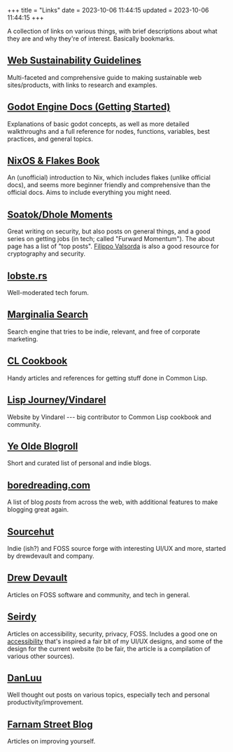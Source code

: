 +++
title = "Links"
date = 2023-10-06 11:44:15
updated = 2023-10-06 11:44:15
+++

A collection of links on various things,
with brief descriptions about what they are
and why they're of interest.
Basically bookmarks.

## [Web Sustainability Guidelines](https://w3c.github.io/sustyweb#table-of-contents)

Multi-faceted and comprehensive guide
to making sustainable web sites/products,
with links to research and examples.

## [Godot Engine Docs (Getting Started)](https://docs.godotengine.org/en/stable/getting_started/introduction/index.html)

Explanations of basic godot concepts,
as well as more detailed walkthroughs
and a full reference for nodes, functions, variables,
best practices, and general topics.

## [NixOS & Flakes Book](https://nixos-and-flakes.thiscute.world/)

An (unofficial) introduction to Nix,
which includes flakes (unlike official docs),
and seems more beginner friendly and comprehensive
than the official docs.
Aims to include everything you might need.

## [Soatok/Dhole Moments](https://soatok.blog)

Great writing on security,
but also posts on general things,
and a good series on getting jobs
(in tech; called "Furward Momentum").
The about page has a list of "top posts".
[Filippo Valsorda](filippo.io)
is also a good resource for cryptography and security.

## [lobste.rs](https://lobste.rs)

Well-moderated tech forum.

## [Marginalia Search](https://search.marginalia.nu)

Search engine that tries to be indie, relevant,
and free of corporate marketing.

## [CL Cookbook](https://lispcookbook.github.io/cl-cookbook)

Handy articles and references for getting stuff done in Common Lisp.

## [Lisp Journey/Vindarel](https://lisp-journey.gitlab.io)

Website by Vindarel --- big contributor to Common Lisp
cookbook and community.

## [Ye Olde Blogroll](https://blogroll.org)

Short and curated list of personal and indie blogs.

## [boredreading.com](https://boredreading.com)

A list of blog *posts* from across the web,
with additional features to make blogging great again.

## [Sourcehut](https://sr.ht)

Indie (ish?) and FOSS source forge
with interesting UI/UX and more,
started by drewdevault and company.

## [Drew Devault](https://drewdevault.com)

Articles on FOSS software and community,
and tech in general.

## [Seirdy](https://seirdy.one)

Articles on accessibility, security, privacy, FOSS.
Includes a good one on
[accessibility](https://seirdy.one/posts/2020/11/23/website-best-practices/)
that's inspired a fair bit of my UI/UX designs,
and some of the design for the current website
(to be fair, the article is a compilation
of various other sources).

## [DanLuu](https://danluu.com)

Well thought out posts on various topics,
especially tech and personal productivity/improvement.

## [Farnam Street Blog](https://fs.blog/blog)

Articles on improving yourself.

